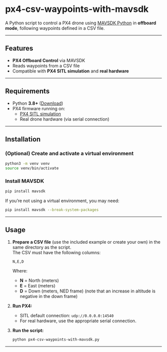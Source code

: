 # px4-csv-waypoints-with-mavsdk

A Python script to control a PX4 drone using [MAVSDK Python](https://mavsdk.mavlink.io/main/en/index.html) in **offboard mode**, following waypoints defined in a CSV file.

---

## Features

- **PX4 Offboard Control** via MAVSDK
- Reads waypoints from a CSV file
- Compatible with **PX4 SITL simulation** and **real hardware**

---

## Requirements

- Python **3.8+** ([Download](https://www.python.org/downloads/))
- PX4 firmware running on:
	- [PX4 SITL simulation](https://docs.px4.io/main/en/simulation/)
	- Real drone hardware (via serial connection)

---

## Installation

### (Optional) Create and activate a virtual environment

```sh
python3 -m venv venv
source venv/bin/activate
```

### Install MAVSDK

```sh
pip install mavsdk
```

If you’re not using a virtual environment, you may need:

```sh
pip install mavsdk --break-system-packages
```

---

## Usage

1. **Prepare a CSV file** (use the included example or create your own) in the same directory as the script.  
	 The CSV must have the following columns:

	 ```
	 N,E,D
	 ```

	 Where:
	 - **N** = North (meters)
	 - **E** = East (meters)
	 - **D** = Down (meters, NED frame) (note that an increase in altitude is negative in the down frame) 

2. **Run PX4:**
	 - SITL default connection: `udp://0.0.0.0:14540`
	 - For real hardware, use the appropriate serial connection.

3. **Run the script:**

	 ```sh
	 python px4-csv-waypoints-with-mavsdk.py
	 ```

---

